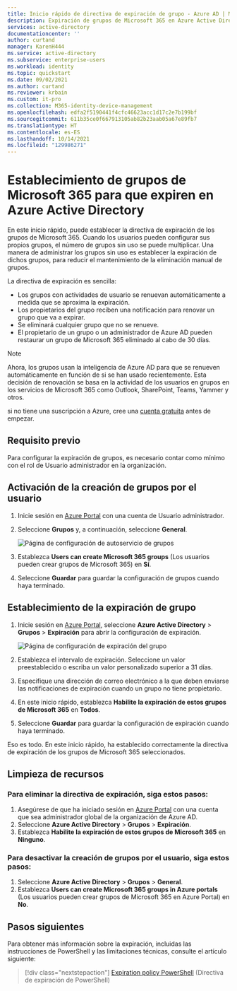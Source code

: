 ```yaml
---
title: Inicio rápido de directiva de expiración de grupo - Azure AD | Microsoft Docs
description: Expiración de grupos de Microsoft 365 en Azure Active Directory
services: active-directory
documentationcenter: ''
author: curtand
manager: KarenH444
ms.service: active-directory
ms.subservice: enterprise-users
ms.workload: identity
ms.topic: quickstart
ms.date: 09/02/2021
ms.author: curtand
ms.reviewer: krbain
ms.custom: it-pro
ms.collection: M365-identity-device-management
ms.openlocfilehash: edfa2f5190441f4cfc46623acc1d17c2e7b199bf
ms.sourcegitcommit: 611b35ce0f667913105ab82b23aab05a67e89fb7
ms.translationtype: HT
ms.contentlocale: es-ES
ms.lasthandoff: 10/14/2021
ms.locfileid: "129986271"
---
```

# <a name="quickstart-set-microsoft-365-groups-to-expire-in-azure-active-directory"></a>Establecimiento de grupos de Microsoft 365 para que expiren en Azure Active Directory

En este inicio rápido, puede establecer la directiva de expiración de los grupos de Microsoft 365. Cuando los usuarios pueden configurar sus propios grupos, el número de grupos sin uso se puede multiplicar. Una manera de administrar los grupos sin uso es establecer la expiración de dichos grupos, para reducir el mantenimiento de la eliminación manual de grupos.

La directiva de expiración es sencilla:

- Los grupos con actividades de usuario se renuevan automáticamente a medida que se aproxima la expiración.
- Los propietarios del grupo reciben una notificación para renovar un grupo que va a expirar.
- Se eliminará cualquier grupo que no se renueve.
- El propietario de un grupo o un administrador de Azure AD pueden restaurar un grupo de Microsoft 365 eliminado al cabo de 30 días.

> [!NOTE]
> Ahora, los grupos usan la inteligencia de Azure AD para que se renueven automáticamente en función de si se han usado recientemente. Esta decisión de renovación se basa en la actividad de los usuarios en grupos en los servicios de Microsoft 365 como Outlook, SharePoint, Teams, Yammer y otros.

si no tiene una suscripción a Azure, cree una [cuenta gratuita](https://azure.microsoft.com/free/) antes de empezar.

## <a name="prerequisite"></a>Requisito previo

 Para configurar la expiración de grupos, es necesario contar como mínimo con el rol de Usuario administrador en la organización.

## <a name="turn-on-user-creation-for-groups"></a>Activación de la creación de grupos por el usuario

1. Inicie sesión en [Azure Portal](https://portal.azure.com) con una cuenta de Usuario administrador.

2. Seleccione **Grupos** y, a continuación, seleccione **General**.
  
   ![Página de configuración de autoservicio de grupos](./media/groups-quickstart-expiration/self-service-settings.png)

3. Establezca **Users can create Microsoft 365 groups** (Los usuarios pueden crear grupos de Microsoft 365) en **Sí**.

4. Seleccione **Guardar** para guardar la configuración de grupos cuando haya terminado.

## <a name="set-group-expiration"></a>Establecimiento de la expiración de grupo

1. Inicie sesión en [Azure Portal](https://portal.azure.com), seleccione **Azure Active Directory** > **Grupos** > **Expiración** para abrir la configuración de expiración.
  
   ![Página de configuración de expiración del grupo](./media/groups-quickstart-expiration/expiration-settings.png)

2. Establezca el intervalo de expiración. Seleccione un valor preestablecido o escriba un valor personalizado superior a 31 días. 

3. Especifique una dirección de correo electrónico a la que deben enviarse las notificaciones de expiración cuando un grupo no tiene propietario.

4. En este inicio rápido, establezca **Habilite la expiración de estos grupos de Microsoft 365** en **Todos**.

5. Seleccione **Guardar** para guardar la configuración de expiración cuando haya terminado.

Eso es todo. En este inicio rápido, ha establecido correctamente la directiva de expiración de los grupos de Microsoft 365 seleccionados.

## <a name="clean-up-resources"></a>Limpieza de recursos

### <a name="to-remove-the-expiration-policy"></a>Para eliminar la directiva de expiración, siga estos pasos:

1. Asegúrese de que ha iniciado sesión en [Azure Portal](https://portal.azure.com) con una cuenta que sea administrador global de la organización de Azure AD.
2. Seleccione **Azure Active Directory** > **Grupos** > **Expiración**.
3. Establezca **Habilite la expiración de estos grupos de Microsoft 365** en **Ninguno**.

### <a name="to-turn-off-user-creation-for-groups"></a>Para desactivar la creación de grupos por el usuario, siga estos pasos:

1. Seleccione **Azure Active Directory** > **Grupos** > **General**. 
2. Establezca **Users can create Microsoft 365 groups in Azure portals** (Los usuarios pueden crear grupos de Microsoft 365 en Azure Portal) en **No**.

## <a name="next-steps"></a>Pasos siguientes

Para obtener más información sobre la expiración, incluidas las instrucciones de PowerShell y las limitaciones técnicas, consulte el artículo siguiente:

> [!div class="nextstepaction"]
> [Expiration policy PowerShell](groups-lifecycle.md) (Directiva de expiración de PowerShell)
